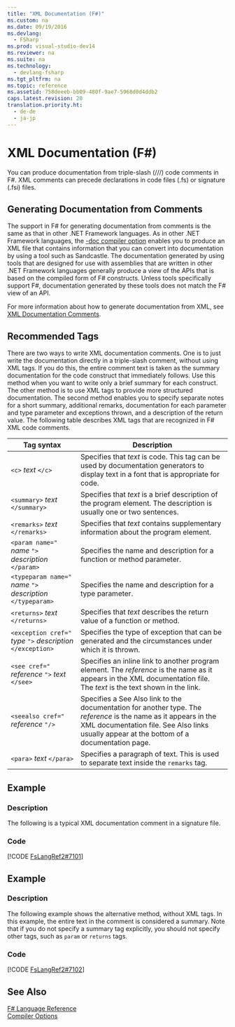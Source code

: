 ```yaml
---
title: "XML Documentation (F#)"
ms.custom: na
ms.date: 09/19/2016
ms.devlang: 
  - FSharp
ms.prod: visual-studio-dev14
ms.reviewer: na
ms.suite: na
ms.technology: 
  - devlang-fsharp
ms.tgt_pltfrm: na
ms.topic: reference
ms.assetid: 758deeeb-bb09-480f-9ae7-5968d0d4ddb2
caps.latest.revision: 20
translation.priority.ht: 
  - de-de
  - ja-jp
---
```

# XML Documentation (F#)
You can produce documentation from triple-slash (///) code comments in F#. XML comments can precede declarations in code files (.fs) or signature (.fsi) files.  
  
## Generating Documentation from Comments  
 The support in F# for generating documentation from comments is the same as that in other .NET Framework languages. As in other .NET Framework languages, the [-doc compiler option](../vs140/Compiler-Options--F#-.md) enables you to produce an XML file that contains information that you can convert into documentation by using a tool such as Sandcastle. The documentation generated by using tools that are designed for use with assemblies that are written in other .NET Framework languages generally produce a view of the APIs that is based on the compiled form of F# constructs. Unless tools specifically support F#, documentation generated by these tools does not match the F# view of an API.  
  
 For more information about how to generate documentation from XML, see [XML Documentation Comments](../vs140/XML-Documentation-Comments--C#-Programming-Guide-.md).  
  
## Recommended Tags  
 There are two ways to write XML documentation comments. One is to just write the documentation directly in a triple-slash comment, without using XML tags. If you do this, the entire comment text is taken as the summary documentation for the code construct that immediately follows. Use this method when you want to write only a brief summary for each construct. The other method is to use XML tags to provide more structured documentation. The second method enables you to specify separate notes for a short summary, additional remarks, documentation for each parameter and type parameter and exceptions thrown, and a description of the return value. The following table describes XML tags that are recognized in F# XML code comments.  
  
|Tag syntax|Description|  
|----------------|-----------------|  
|`<c>` *text* `</c>`|Specifies that *text* is code. This tag can be used by documentation generators to display text in a font that is appropriate for code.|  
|`<summary>` *text* `</summary>`|Specifies that *text* is a brief description of the program element. The description is usually one or two sentences.|  
|`<remarks>` *text* `</remarks>`|Specifies that *text* contains supplementary information about the program element.|  
|`<param name="` *name* `">`  *description* `</param>`|Specifies the name and description for a function or method parameter.|  
|`<typeparam name="` *name* `">`  *description*  `</typeparam>`|Specifies the name and description for a type parameter.|  
|`<returns>` *text* `</returns>`|Specifies that *text* describes the return value of a function or method.|  
|`<exception cref="` *type* `">` *description* `</exception>`|Specifies the type of exception that can be generated and the circumstances under which it is thrown.|  
|`<see cref="` *reference* `">` *text* `</see>`|Specifies an inline link to another program element. The *reference* is the name as it appears in the XML documentation file. The *text* is the text shown in the link.|  
|`<seealso cref="` *reference* `"/>`|Specifies a See Also link to the documentation for another type. The *reference* is the name as it appears in the XML documentation file. See Also links usually appear at the bottom of a documentation page.|  
|`<para>` *text* `</para>`|Specifies a paragraph of text. This is used to separate text inside the `remarks` tag.|  
  
## Example  
  
### Description  
 The following is a typical XML documentation comment in a signature file.  
  
### Code  
 [!CODE [FsLangRef2#7101](../CodeSnippet/VS_Snippets_Fsharp/fslangref2#7101)]  
  
## Example  
  
### Description  
 The following example shows the alternative method, without XML tags. In this example, the entire text in the comment is considered a summary. Note that if you do not specify a summary tag explicitly, you should not specify other tags, such as `param` or `returns` tags.  
  
### Code  
 [!CODE [FsLangRef2#7102](../CodeSnippet/VS_Snippets_Fsharp/fslangref2#7102)]  
  
## See Also  
 [F# Language Reference](../Topic/F%23%20Language%20Reference.md)   
 [Compiler Options](../vs140/Compiler-Options--F#-.md)